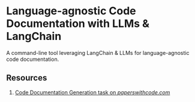 # Language-agnostic Code Documentation with LLMs & LangChain

A command-line tool leveraging LangChain &amp; LLMs for language-agnostic code documentation.

## Resources
1. [Code Documentation Generation task on *paperswithcode.com*](https://paperswithcode.com/task/code-documentation-generation)